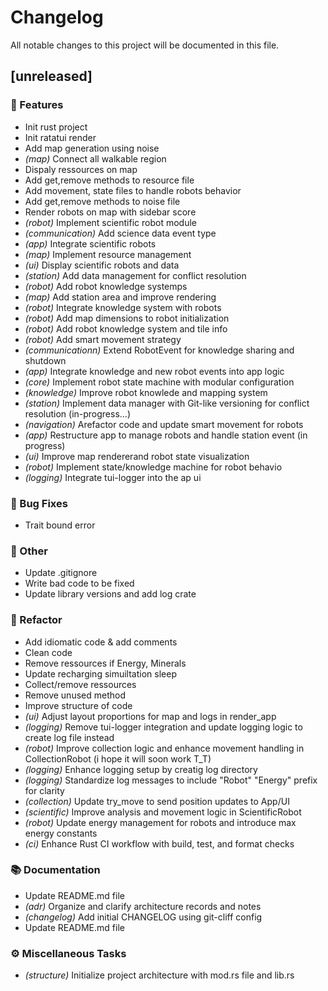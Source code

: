 # Changelog

All notable changes to this project will be documented in this file.

## [unreleased]

### 🚀 Features

- Init rust project
- Init ratatui render
- Add map generation using noise
- *(map)* Connect all walkable region
- Dispaly ressources on map
- Add get,remove methods to resource file
- Add movement, state files to handle robots behavior
- Add get,remove methods to noise file
- Render robots on map with sidebar score
- *(robot)* Implement scientific robot module
- *(communication)* Add science data event type
- *(app)* Integrate scientific robots
- *(map)* Implement resource management
- *(ui)* Display scientific robots and data
- *(station)* Add data management for conflict resolution
- *(robot)* Add robot knowledge systemps
- *(map)* Add station area and improve rendering
- *(robot)* Integrate knowledge system with robots
- *(robot)* Add map dimensions to robot initialization
- *(robot)* Add robot knowledge system and tile info
- *(robot)* Add smart movement strategy
- *(communicationn)* Extend RobotEvent for knowledge sharing and shutdown
- *(app)* Integrate knowledge and new robot events into app logic
- *(core)* Implement robot state machine with modular configuration
- *(knowledge)* Improve robot knowlede and mapping system
- *(station)* Implement data manager with Git-like versioning for conflict resolution (in-progress...)
- *(navigation)* Arefactor code and  update smart movement for robots
- *(app)* Restructure app to manage robots and handle station event (in progress)
- *(ui)* Improve map rendererand robot state visualization
- *(robot)* Implement state/knowledge machine for robot behavio
- *(logging)* Integrate tui-logger into the ap ui

### 🐛 Bug Fixes

- Trait bound error
 

### 💼 Other

- Update .gitignore
- Write bad code to be fixed
- Update library versions and add log crate

### 🚜 Refactor

- Add  idiomatic code & add comments
- Clean code
- Remove ressources if Energy, Minerals
- Update recharging simuiltation sleep
- Collect/remove ressources
- Remove unused method
- Improve structure of code
- *(ui)* Adjust layout proportions for map and logs in render_app
- *(logging)* Remove tui-logger integration and update logging logic to create log file instead
- *(robot)* Improve collection logic and enhance movement handling in CollectionRobot (i hope it will soon work T_T)
- *(logging)* Enhance logging setup by creatig log directory
- *(logging)* Standardize log messages to include "Robot" "Energy" prefix for clarity
- *(collection)* Update try_move to send position updates to App/UI
- *(scientific)* Improve analysis and movement logic in ScientificRobot
- *(robot)* Update energy management for robots and introduce max energy constants
- *(ci)* Enhance Rust CI workflow with build, test, and format checks

### 📚 Documentation

- Update README.md file
- *(adr)* Organize and clarify architecture records and notes
- *(changelog)* Add initial CHANGELOG using git-cliff config
- Update README.md file

### ⚙️ Miscellaneous Tasks

- *(structure)* Initialize project architecture with mod.rs file and lib.rs

<!-- generated by git-cliff -->

